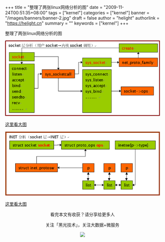 +++
title = "整理了两张linux网络分析的图"
date = "2009-11-24T00:51:35+08:00"
tags = ["kernel"]
categories = ["kernel"]
banner = "/images/banners/banner-2.jpg"
draft = false
author = "helight"
authorlink = "https://helight.cn"
summary = ""
keywords = ["kernel"]
+++

整理了两张linux网络分析的图

![](../../imgs/2009/11/socket.png)

[这里看大图](../../imgs/2009/11/socket.png)


![](../../imgs/2009/11/inet.png)

[这里看大图](../../imgs/2009/11/inet.png)

<center>
看完本文有收获？请分享给更多人<br>

关注「黑光技术」，关注大数据+微服务<br>

![](/images/qrcode_helight_tech.jpg)
</center>
